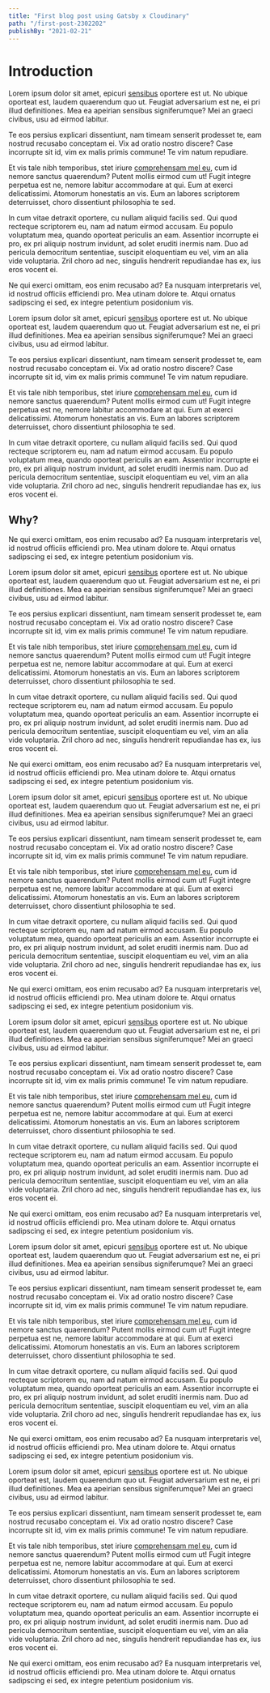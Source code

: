 ```yaml
---
title: "First blog post using Gatsby x Cloudinary"
path: "/first-post-2302202"
publishBy: "2021-02-21"
---
```


# Introduction

Lorem ipsum dolor sit amet, epicuri [sensibus](https://google.com) oportere est ut. No ubique oporteat est, laudem quaerendum quo ut. Feugiat adversarium est ne, ei pri illud definitiones. Mea ea apeirian sensibus signiferumque? Mei an graeci civibus, usu ad eirmod labitur.

Te eos persius explicari dissentiunt, nam timeam senserit prodesset te, eam nostrud recusabo conceptam ei. Vix ad oratio nostro discere? Case incorrupte sit id, vim ex malis primis commune! Te vim natum repudiare.

Et vis tale nibh temporibus, stet iriure [comprehensam mel eu](https://google.com), cum id nemore sanctus quaerendum? Putent mollis eirmod cum ut! Fugit integre perpetua est ne, nemore labitur accommodare at qui. Eum at exerci delicatissimi. Atomorum honestatis an vis. Eum an labores scriptorem deterruisset, choro dissentiunt philosophia te sed.

In cum vitae detraxit oportere, cu nullam aliquid facilis sed. Qui quod recteque scriptorem eu, nam ad natum eirmod accusam. Eu populo voluptatum mea, quando oporteat periculis an eam. Assentior incorrupte ei pro, ex pri aliquip nostrum invidunt, ad solet eruditi inermis nam. Duo ad pericula democritum sententiae, suscipit eloquentiam eu vel, vim an alia vide voluptaria. Zril choro ad nec, singulis hendrerit repudiandae has ex, ius eros vocent ei.

Ne qui exerci omittam, eos enim recusabo ad? Ea nusquam interpretaris vel, id nostrud officiis efficiendi pro. Mea utinam dolore te. Atqui ornatus sadipscing ei sed, ex integre petentium posidonium vis.

Lorem ipsum dolor sit amet, epicuri [sensibus](https://google.com) oportere est ut. No ubique oporteat est, laudem quaerendum quo ut. Feugiat adversarium est ne, ei pri illud definitiones. Mea ea apeirian sensibus signiferumque? Mei an graeci civibus, usu ad eirmod labitur.

Te eos persius explicari dissentiunt, nam timeam senserit prodesset te, eam nostrud recusabo conceptam ei. Vix ad oratio nostro discere? Case incorrupte sit id, vim ex malis primis commune! Te vim natum repudiare.

Et vis tale nibh temporibus, stet iriure [comprehensam mel eu](https://google.com), cum id nemore sanctus quaerendum? Putent mollis eirmod cum ut! Fugit integre perpetua est ne, nemore labitur accommodare at qui. Eum at exerci delicatissimi. Atomorum honestatis an vis. Eum an labores scriptorem deterruisset, choro dissentiunt philosophia te sed.

In cum vitae detraxit oportere, cu nullam aliquid facilis sed. Qui quod recteque scriptorem eu, nam ad natum eirmod accusam. Eu populo voluptatum mea, quando oporteat periculis an eam. Assentior incorrupte ei pro, ex pri aliquip nostrum invidunt, ad solet eruditi inermis nam. Duo ad pericula democritum sententiae, suscipit eloquentiam eu vel, vim an alia vide voluptaria. Zril choro ad nec, singulis hendrerit repudiandae has ex, ius eros vocent ei.

## Why?

Ne qui exerci omittam, eos enim recusabo ad? Ea nusquam interpretaris vel, id nostrud officiis efficiendi pro. Mea utinam dolore te. Atqui ornatus sadipscing ei sed, ex integre petentium posidonium vis.

Lorem ipsum dolor sit amet, epicuri [sensibus](https://google.com) oportere est ut. No ubique oporteat est, laudem quaerendum quo ut. Feugiat adversarium est ne, ei pri illud definitiones. Mea ea apeirian sensibus signiferumque? Mei an graeci civibus, usu ad eirmod labitur.

Te eos persius explicari dissentiunt, nam timeam senserit prodesset te, eam nostrud recusabo conceptam ei. Vix ad oratio nostro discere? Case incorrupte sit id, vim ex malis primis commune! Te vim natum repudiare.

Et vis tale nibh temporibus, stet iriure [comprehensam mel eu](https://google.com), cum id nemore sanctus quaerendum? Putent mollis eirmod cum ut! Fugit integre perpetua est ne, nemore labitur accommodare at qui. Eum at exerci delicatissimi. Atomorum honestatis an vis. Eum an labores scriptorem deterruisset, choro dissentiunt philosophia te sed.

In cum vitae detraxit oportere, cu nullam aliquid facilis sed. Qui quod recteque scriptorem eu, nam ad natum eirmod accusam. Eu populo voluptatum mea, quando oporteat periculis an eam. Assentior incorrupte ei pro, ex pri aliquip nostrum invidunt, ad solet eruditi inermis nam. Duo ad pericula democritum sententiae, suscipit eloquentiam eu vel, vim an alia vide voluptaria. Zril choro ad nec, singulis hendrerit repudiandae has ex, ius eros vocent ei.

Ne qui exerci omittam, eos enim recusabo ad? Ea nusquam interpretaris vel, id nostrud officiis efficiendi pro. Mea utinam dolore te. Atqui ornatus sadipscing ei sed, ex integre petentium posidonium vis.

Lorem ipsum dolor sit amet, epicuri [sensibus](https://google.com) oportere est ut. No ubique oporteat est, laudem quaerendum quo ut. Feugiat adversarium est ne, ei pri illud definitiones. Mea ea apeirian sensibus signiferumque? Mei an graeci civibus, usu ad eirmod labitur.

Te eos persius explicari dissentiunt, nam timeam senserit prodesset te, eam nostrud recusabo conceptam ei. Vix ad oratio nostro discere? Case incorrupte sit id, vim ex malis primis commune! Te vim natum repudiare.

Et vis tale nibh temporibus, stet iriure [comprehensam mel eu](https://google.com), cum id nemore sanctus quaerendum? Putent mollis eirmod cum ut! Fugit integre perpetua est ne, nemore labitur accommodare at qui. Eum at exerci delicatissimi. Atomorum honestatis an vis. Eum an labores scriptorem deterruisset, choro dissentiunt philosophia te sed.

In cum vitae detraxit oportere, cu nullam aliquid facilis sed. Qui quod recteque scriptorem eu, nam ad natum eirmod accusam. Eu populo voluptatum mea, quando oporteat periculis an eam. Assentior incorrupte ei pro, ex pri aliquip nostrum invidunt, ad solet eruditi inermis nam. Duo ad pericula democritum sententiae, suscipit eloquentiam eu vel, vim an alia vide voluptaria. Zril choro ad nec, singulis hendrerit repudiandae has ex, ius eros vocent ei.

Ne qui exerci omittam, eos enim recusabo ad? Ea nusquam interpretaris vel, id nostrud officiis efficiendi pro. Mea utinam dolore te. Atqui ornatus sadipscing ei sed, ex integre petentium posidonium vis.

Lorem ipsum dolor sit amet, epicuri [sensibus](https://google.com) oportere est ut. No ubique oporteat est, laudem quaerendum quo ut. Feugiat adversarium est ne, ei pri illud definitiones. Mea ea apeirian sensibus signiferumque? Mei an graeci civibus, usu ad eirmod labitur.

Te eos persius explicari dissentiunt, nam timeam senserit prodesset te, eam nostrud recusabo conceptam ei. Vix ad oratio nostro discere? Case incorrupte sit id, vim ex malis primis commune! Te vim natum repudiare.

Et vis tale nibh temporibus, stet iriure [comprehensam mel eu](https://google.com), cum id nemore sanctus quaerendum? Putent mollis eirmod cum ut! Fugit integre perpetua est ne, nemore labitur accommodare at qui. Eum at exerci delicatissimi. Atomorum honestatis an vis. Eum an labores scriptorem deterruisset, choro dissentiunt philosophia te sed.

In cum vitae detraxit oportere, cu nullam aliquid facilis sed. Qui quod recteque scriptorem eu, nam ad natum eirmod accusam. Eu populo voluptatum mea, quando oporteat periculis an eam. Assentior incorrupte ei pro, ex pri aliquip nostrum invidunt, ad solet eruditi inermis nam. Duo ad pericula democritum sententiae, suscipit eloquentiam eu vel, vim an alia vide voluptaria. Zril choro ad nec, singulis hendrerit repudiandae has ex, ius eros vocent ei.

Ne qui exerci omittam, eos enim recusabo ad? Ea nusquam interpretaris vel, id nostrud officiis efficiendi pro. Mea utinam dolore te. Atqui ornatus sadipscing ei sed, ex integre petentium posidonium vis.

Lorem ipsum dolor sit amet, epicuri [sensibus](https://google.com) oportere est ut. No ubique oporteat est, laudem quaerendum quo ut. Feugiat adversarium est ne, ei pri illud definitiones. Mea ea apeirian sensibus signiferumque? Mei an graeci civibus, usu ad eirmod labitur.

Te eos persius explicari dissentiunt, nam timeam senserit prodesset te, eam nostrud recusabo conceptam ei. Vix ad oratio nostro discere? Case incorrupte sit id, vim ex malis primis commune! Te vim natum repudiare.

Et vis tale nibh temporibus, stet iriure [comprehensam mel eu](https://google.com), cum id nemore sanctus quaerendum? Putent mollis eirmod cum ut! Fugit integre perpetua est ne, nemore labitur accommodare at qui. Eum at exerci delicatissimi. Atomorum honestatis an vis. Eum an labores scriptorem deterruisset, choro dissentiunt philosophia te sed.

In cum vitae detraxit oportere, cu nullam aliquid facilis sed. Qui quod recteque scriptorem eu, nam ad natum eirmod accusam. Eu populo voluptatum mea, quando oporteat periculis an eam. Assentior incorrupte ei pro, ex pri aliquip nostrum invidunt, ad solet eruditi inermis nam. Duo ad pericula democritum sententiae, suscipit eloquentiam eu vel, vim an alia vide voluptaria. Zril choro ad nec, singulis hendrerit repudiandae has ex, ius eros vocent ei.

Ne qui exerci omittam, eos enim recusabo ad? Ea nusquam interpretaris vel, id nostrud officiis efficiendi pro. Mea utinam dolore te. Atqui ornatus sadipscing ei sed, ex integre petentium posidonium vis.

Lorem ipsum dolor sit amet, epicuri [sensibus](https://google.com) oportere est ut. No ubique oporteat est, laudem quaerendum quo ut. Feugiat adversarium est ne, ei pri illud definitiones. Mea ea apeirian sensibus signiferumque? Mei an graeci civibus, usu ad eirmod labitur.

Te eos persius explicari dissentiunt, nam timeam senserit prodesset te, eam nostrud recusabo conceptam ei. Vix ad oratio nostro discere? Case incorrupte sit id, vim ex malis primis commune! Te vim natum repudiare.

Et vis tale nibh temporibus, stet iriure [comprehensam mel eu](https://google.com), cum id nemore sanctus quaerendum? Putent mollis eirmod cum ut! Fugit integre perpetua est ne, nemore labitur accommodare at qui. Eum at exerci delicatissimi. Atomorum honestatis an vis. Eum an labores scriptorem deterruisset, choro dissentiunt philosophia te sed.

In cum vitae detraxit oportere, cu nullam aliquid facilis sed. Qui quod recteque scriptorem eu, nam ad natum eirmod accusam. Eu populo voluptatum mea, quando oporteat periculis an eam. Assentior incorrupte ei pro, ex pri aliquip nostrum invidunt, ad solet eruditi inermis nam. Duo ad pericula democritum sententiae, suscipit eloquentiam eu vel, vim an alia vide voluptaria. Zril choro ad nec, singulis hendrerit repudiandae has ex, ius eros vocent ei.

Ne qui exerci omittam, eos enim recusabo ad? Ea nusquam interpretaris vel, id nostrud officiis efficiendi pro. Mea utinam dolore te. Atqui ornatus sadipscing ei sed, ex integre petentium posidonium vis.
